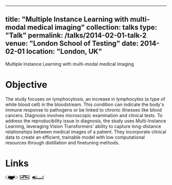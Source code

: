 <!-- ---
title: "Project details"
excerpt: "<b> Multiple Instance Learning with multi-modal medical imaging </b> <br/> <b> Keys words </b> : <i> Self-Supervised Learning (MAE, DiNOv2), Cross Attention, Multi-modality, Medical imaging, fitunning (LoRA, Prompt tunning, adapt former), Vision Transformer </i> <br/> <img src='/images/dlmi/mil_im.png' width='600' height='200'> <img src='/images/dlmi/mil_cross.png' width='300' height='200'> <br/> "
collection: portfolio
--- -->


---
title: "Multiple Instance Learning with multi-modal medical imaging"
collection: talks
type: "Talk"
permalink: /talks/2014-02-01-talk-2
venue: "London School of Testing"
date: 2014-02-01
location: "London, UK"
---


Multiple Instance Learning with multi-modal medical imaging

Objective
======

The study focuses on lymphocytosis, an increase in lymphocytes (a type of white blood cell) in the bloodstream. This condition can indicate the body's immune response to pathogens or be linked to chronic illnesses like blood cancers. Diagnosis involves microscopic examination and clinical tests. To address the reproducibility issue in diagnosis, the study uses Multi-Instance Learning, leveraging Vision Transformers' ability to capture long-distance relationships between medical images of a patient. They incorporate clinical data to create an efficient, trainable model with low computational resources through distillation and finetuning methods.

Links
======

[<img src="/images/GitHub.png" alt="GitHub" width="37.5" height="12.5" />](https://github.com/b-ptiste/dlmi) [<img src="/images/report_icone.png" alt="Report" width="37.5" height="12.5" />](https://drive.google.com/file/d/1Ewp0DFXEhgEjMmSIXJdOwpG5lwtnP4aQ/view?usp=sharing) [<img src="/images/class_icone.png" alt="Report" width="37.5" height="12.5" />](https://www.master-mva.com/cours/deep-learning-for-medical-imaging/)
